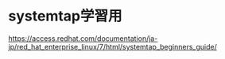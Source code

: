 # systemtap学習用
https://access.redhat.com/documentation/ja-jp/red_hat_enterprise_linux/7/html/systemtap_beginners_guide/
